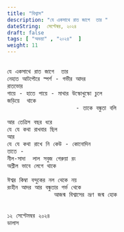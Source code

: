 ```yaml
---
title: "বিশ্বাস"
description: "যে একসাথে রাত জাগে  তার "
dateString:  সেপ্টেম্বর, ২০২৪
draft: false
tags: [ "অভয়া" , "২০২৪"  ]
weight: 11
---
```



<pre>

যে একসাথে রাত জাগে  তার 
নেহাত আটপৌরে স্পর্শ - গভীর আদর 
রাতভোর 
গায়ে - হাতে পায়ে - মাথার উস্কোখুস্কো চুলে 
জড়িয়ে  থাকে  
                   - তাকে বন্ধুতা বলি 

আর তেত্রিস বছর ধরে 
যে যে কথা রাখবার ছিল 
আর 
যে যে কথা রাখে নি কেউ - কোনোদিন 
তাতে - 
নীল-সাদা  লাল সবুজ গেরুয়া রং 
অশ্লীল ভাবে লেগে থাকে  

ঈশ্বর কিম্বা বন্দুকের নল থেকে নয় 
রংহীন আদর আর বন্ধুতার গর্ভ থেকে 
             আজন্ম বিশ্বাসের ভ্রূণ জন্ম হোক 


১২ সেপ্টেমম্বর ২০২৪ 
ডালাস 

<pre>
